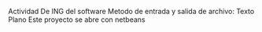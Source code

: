Actividad De ING del software
Metodo de entrada y salida de archivo: Texto Plano
Este proyecto se abre con netbeans
